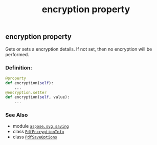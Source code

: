 ﻿---
title: encryption property
second_title: Aspose.SVG for Python via .NET API References
description: 
type: docs
weight: 60
url: /python-net/aspose.svg.saving/pdfsaveoptions/encryption/
is_root: false
---

## encryption property


Gets or sets a encryption details. If not set, then no encryption will be performed.
### Definition:
```python
@property
def encryption(self):
    ...
@encryption.setter
def encryption(self, value):
    ...
```

### See Also
* module [`aspose.svg.saving`](../../)
* class [`PdfEncryptionInfo`](/svg/python-net/aspose.svg.rendering.pdf.encryption/pdfencryptioninfo)
* class [`PdfSaveOptions`](/svg/python-net/aspose.svg.saving/pdfsaveoptions)
